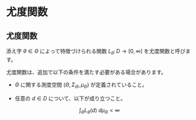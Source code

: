 # 尤度関数

## 尤度関数
添え字 $\theta \in \Theta$ によって特徴づけられる関数 $L_{\theta} \colon D \rightarrow [0, \infty]$ を尤度関数と呼びます。

尤度関数は、追加で以下の条件を満たす必要がある場合があります。

* $\Theta$ に関する測度空間 $(\Theta, \Sigma_{\Theta}, \mu_{\Theta})$ が定義されていること。

* 任意の $d \in D$ について、以下が成り立つこと。

$$
\displaystyle{\int_{\Theta} L_{\theta}(d) \ d \mu_{\Theta}} \lt \infty
$$